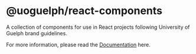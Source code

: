 # @uoguelph/react-components

A collection of components for use in React projects following University of Guelph brand guidelines.

For more information, please read the [Documentation](https://uoguelph.github.io/react-components/) here.
